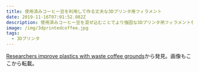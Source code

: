 ```yaml
---
title: 使用済みコーヒー豆を利用して作る丈夫な3Dプリンタ用フィラメント
date: 2019-11-16T07:01:52.082Z
description: 使用済みコーヒー豆を混ぜ込むことでより強固な3Dプリンタ用フィラメントを作る研究を紹介します。
image: /img/3dprintedcoffee.jpg
tags:
  - 3Dプリンタ
---
```

[Researchers improve plastics with waste coffee grounds](https://news.wsu.edu/2019/09/30/researchers-improve-plastics-waste-coffee-grounds/)から発見。画像もここから転載。
